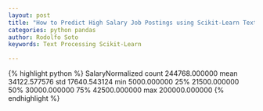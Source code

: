 ```yaml
---
layout: post
title: "How to Predict High Salary Job Postings using Scikit-Learn Text Processing"
categories: python pandas
author: Rodolfo Soto
keywords: Text Processing Scikit-Learn

---
```

{% highlight python %}
  SalaryNormalized
count	244768.000000
mean	34122.577576
std	17640.543124
min	5000.000000
25%	21500.000000
50%	30000.000000
75%	42500.000000
max	200000.000000
{% endhighlight %}

